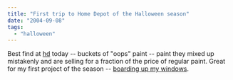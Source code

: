 ```yaml
---
title: "First trip to Home Depot of the Halloween season"
date: "2004-09-08"
tags: 
  - "halloween"
---
```


Best find at [hd](http://www.homedepot.com) today -- buckets of "oops" paint -- paint they mixed up mistakenly and are selling for a fraction of the price of regular paint. Great for my first project of the season -- [boarding up my windows](http://www.theludwigs.com/archives/001526.html).

